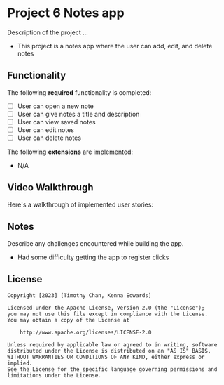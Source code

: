 # Project 6 Notes app

Description of the project ...
* This project is a notes app where the user can add, edit, and delete notes

## Functionality 

The following **required** functionality is completed:

* [ ] User can open a new note
* [ ] User can give notes a title and description
* [ ] User can view saved notes
* [ ] User can edit notes
* [ ] User can delete notes

The following **extensions** are implemented:

* N/A

## Video Walkthrough

Here's a walkthrough of implemented user stories:


## Notes

Describe any challenges encountered while building the app.
* Had some difficulty getting the app to register clicks

## License

    Copyright [2023] [Timothy Chan, Kenna Edwards]

    Licensed under the Apache License, Version 2.0 (the "License");
    you may not use this file except in compliance with the License.
    You may obtain a copy of the License at

        http://www.apache.org/licenses/LICENSE-2.0

    Unless required by applicable law or agreed to in writing, software
    distributed under the License is distributed on an "AS IS" BASIS,
    WITHOUT WARRANTIES OR CONDITIONS OF ANY KIND, either express or implied.
    See the License for the specific language governing permissions and
    limitations under the License.
